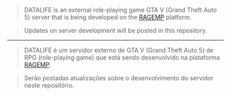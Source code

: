 > DATALIFE is an external role-playing game GTA V (Grand Theft Auto 5) server that is being developed on the [RAGEMP](https://rage.mp/) platform.

> Updates on server development will be posted in this repository.

---

> DATALIFE é um servidor externo de GTA V (Grand Theft Auto 5) de RPG (role-playing game) que está sendo desenvolvido na plataforma [RAGEMP](https://rage.mp/).

> Serão postadas atualizações sobre o desenvolvimento do servidor neste repositório. 

